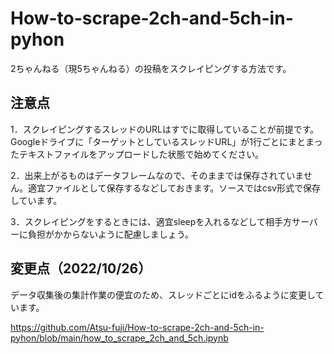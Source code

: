 # How-to-scrape-2ch-and-5ch-in-pyhon

2ちゃんねる（現5ちゃんねる）の投稿をスクレイピングする方法です。

## 注意点
1．スクレイピングするスレッドのURLはすでに取得していることが前提です。Googleドライブに「ターゲットとしているスレッドURL」が1行ごとにまとまったテキストファイルをアップロードした状態で始めてください。

2．出来上がるものはデータフレームなので、そのままでは保存されていません。適宜ファイルとして保存するなどしておきます。ソースではcsv形式で保存しています。

3．スクレイピングをするときには、適宜sleepを入れるなどして相手方サーバーに負担がかからないように配慮しましょう。

## 変更点（2022/10/26）
データ収集後の集計作業の便宜のため、スレッドごとにidをふるように変更しています。

https://github.com/Atsu-fuji/How-to-scrape-2ch-and-5ch-in-pyhon/blob/main/how_to_scrape_2ch_and_5ch.ipynb
